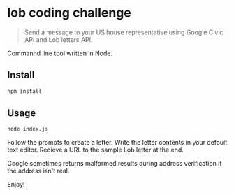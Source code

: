 lob coding challenge
======================

> Send a message to your US house representative using Google Civic API and Lob letters API.

Commannd line tool written in Node.

Install
-------

``` bash
npm install 
```


Usage
-----
``` bash
node index.js 
```

Follow the prompts to create a letter.  Write the letter contents in your default text editor.  Recieve a URL to the sample Lob letter at the end.

Google sometimes returns malformed results during address verification if the address isn't real.  

Enjoy!
